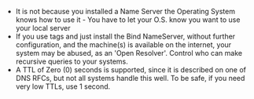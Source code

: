- It is not because you installed a Name Server the Operating System knows how to use it - You have to let your O.S. know you want to use your local server
- If you use tags and just install the Bind NameServer, without further configuration, and the machine(s) is available on the internet, your system may be abused, as an 'Open Resolver'. Control who can make recursive queries to your systems.
- A TTL of Zero (0) seconds is supported, since it is described on one of DNS RFCs, but not all systems handle this well. To be safe, if you need very low TTLs, use 1 second.

